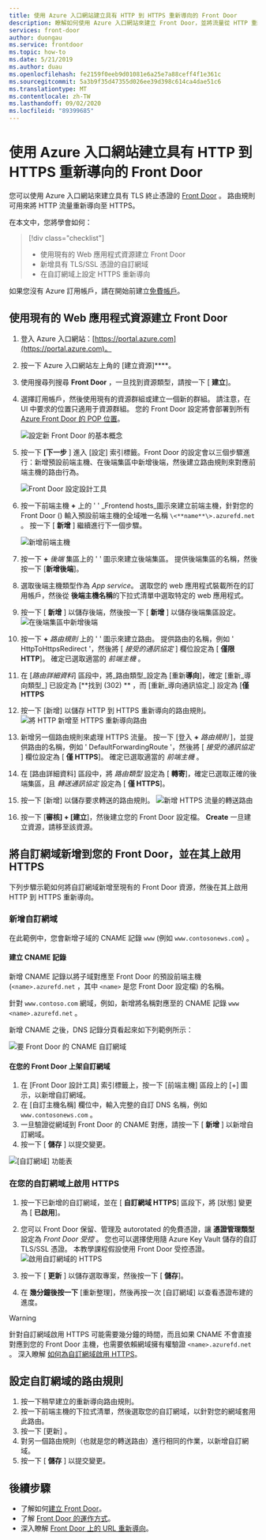 ```yaml
---
title: 使用 Azure 入口網站建立具有 HTTP 到 HTTPS 重新導向的 Front Door
description: 瞭解如何使用 Azure 入口網站來建立 Front Door，並將流量從 HTTP 重新導向至 HTTPS。
services: front-door
author: duongau
ms.service: frontdoor
ms.topic: how-to
ms.date: 5/21/2019
ms.author: duau
ms.openlocfilehash: fe2159f0eeb9d01081e6a25e7a88ceff4f1e361c
ms.sourcegitcommit: 5a3b9f35d47355d026ee39d398c614ca4dae51c6
ms.translationtype: MT
ms.contentlocale: zh-TW
ms.lasthandoff: 09/02/2020
ms.locfileid: "89399685"
---
```

# <a name="create-a-front-door-with-http-to-https-redirection-using-the-azure-portal"></a>使用 Azure 入口網站建立具有 HTTP 到 HTTPS 重新導向的 Front Door

您可以使用 Azure 入口網站來建立具有 TLS 終止憑證的 [Front Door](front-door-overview.md) 。 路由規則可用來將 HTTP 流量重新導向至 HTTPS。

在本文中，您將學會如何：

> [!div class="checklist"]
> * 使用現有的 Web 應用程式資源建立 Front Door
> * 新增具有 TLS/SSL 憑證的自訂網域 
> * 在自訂網域上設定 HTTPS 重新導向

如果您沒有 Azure 訂用帳戶，請在開始前建立[免費帳戶](https://azure.microsoft.com/free/?WT.mc_id=A261C142F)。

## <a name="create-a-front-door-with-an-existing-web-app-resource"></a>使用現有的 Web 應用程式資源建立 Front Door

1. 登入 Azure 入口網站：[https://portal.azure.com](https://portal.azure.com)。
2. 按一下 Azure 入口網站左上角的 [建立資源]****。
3. 使用搜尋列搜尋 **Front Door** ，一旦找到資源類型，請按一下 [ **建立**]。
4. 選擇訂用帳戶，然後使用現有的資源群組或建立一個新的群組。 請注意，在 UI 中要求的位置只適用于資源群組。 您的 Front Door 設定將會部署到所有 [Azure Front Door 的 POP 位置](front-door-faq.md#what-are-the-pop-locations-for-azure-front-door)。

    ![設定新 Front Door 的基本概念](./media/front-door-url-redirect/front-door-create-basics.png)

5. 按一下 **[下一步** ] 進入 [設定] 索引標籤。Front Door 的設定會以三個步驟進行：新增預設前端主機、在後端集區中新增後端，然後建立路由規則來對應前端主機的路由行為。 

     ![Front Door 設定設計工具](./media/front-door-url-redirect/front-door-designer.png)

6. 按一下前端主機 **+** 上的 ' ' _Frontend hosts_圖示來建立前端主機，針對您的 Front Door () 輸入預設前端主機的全域唯一名稱 `\<**name**\>.azurefd.net` 。 按一下 [ **新增** ] 繼續進行下一個步驟。

     ![新增前端主機](./media/front-door-url-redirect/front-door-create-fehost.png)

7. 按一下 **+** _後端_ 集區上的 ' ' 圖示來建立後端集區。 提供後端集區的名稱，然後按一下 [**新增後端**]。
8. 選取後端主機類型作為 _App service_。 選取您的 web 應用程式裝載所在的訂用帳戶，然後從 **後端主機名稱**的下拉式清單中選取特定的 web 應用程式。
9. 按一下 [ **新增** ] 以儲存後端，然後按一下 [ **新增** ] 以儲存後端集區設定。   ![在後端集區中新增後端](./media/front-door-url-redirect/front-door-create-backendpool.png)

10. 按一下 **+** _路由規則_ 上的 ' ' 圖示來建立路由。 提供路由的名稱，例如 ' HttpToHttpsRedirect '，然後將 [ _接受的通訊協定_ ] 欄位設定為 [ **僅限 HTTP**]。 確定已選取適當的 _前端主機_ 。  
11. 在 [_路由詳細資料_] 區段中，將_路由類型_設定為 [重新**導向**]，確定 [重新_導向類型_] 已設定為 [**找到 (302) ** ，而 [重新_導向通訊協定_] 設定為 [**僅 HTTPS** 
12. 按一下 [新增] 以儲存 HTTP 到 HTTPS 重新導向的路由規則。
     ![將 HTTP 新增至 HTTPS 重新導向路由](./media/front-door-url-redirect/front-door-redirect-config-example.png)
13. 新增另一個路由規則來處理 HTTPS 流量。 按一下 [登入 **+** _路由規則_ ]，並提供路由的名稱，例如 ' DefaultForwardingRoute '，然後將 [ _接受的通訊協定_ ] 欄位設定為 [ **僅 HTTPS**]。 確定已選取適當的 _前端主機_ 。
14. 在 [路由詳細資料] 區段中，將 _路由類型_ 設定為 [ **轉寄**]，確定已選取正確的後端集區，且 _轉送通訊協定_ 設定為 [ **僅 HTTPS**]。 
15. 按一下 [新增] 以儲存要求轉送的路由規則。
     ![新增 HTTPS 流量的轉送路由](./media/front-door-url-redirect/front-door-forward-route-example.png)
16. 按一下 [**審核] + [建立**]，然後建立您的 Front Door 設定檔。 **Create** 一旦建立資源，請移至該資源。

## <a name="add-a-custom-domain-to-your-front-door-and-enable-https-on-it"></a>將自訂網域新增到您的 Front Door，並在其上啟用 HTTPS
下列步驟示範如何將自訂網域新增至現有的 Front Door 資源，然後在其上啟用 HTTP 到 HTTPS 重新導向。 

### <a name="add-a-custom-domain"></a>新增自訂網域

在此範例中，您會新增子域的 CNAME 記錄 `www` (例如 `www.contosonews.com`) 。

#### <a name="create-the-cname-record"></a>建立 CNAME 記錄

新增 CNAME 記錄以將子域對應至 Front Door 的預設前端主機 (`<name>.azurefd.net` ，其中 `<name>` 是您 Front Door 設定檔) 的名稱。

針對 `www.contoso.com` 網域，例如，新增將名稱對應至的 CNAME 記錄 `www` `<name>.azurefd.net` 。

新增 CNAME 之後，DNS 記錄分頁看起來如下列範例所示：

![要 Front Door 的 CNAME 自訂網域](./media/front-door-url-redirect/front-door-dns-cname.png)

#### <a name="onboard-the-custom-domain-on-your-front-door"></a>在您的 Front Door 上架自訂網域

1. 在 [Front Door 設計工具] 索引標籤上，按一下 [前端主機] 區段上的 [+] 圖示，以新增自訂網域。 
2. 在 [自訂主機名稱] 欄位中，輸入完整的自訂 DNS 名稱，例如 `www.contosonews.com` 。 
3. 一旦驗證從網域到 Front Door 的 CNAME 對應，請按一下 [ **新增** ] 以新增自訂網域。
4. 按一下 [ **儲存** ] 以提交變更。

![[自訂網域] 功能表](./media/front-door-url-redirect/front-door-add-custom-domain.png)

### <a name="enable-https-on-your-custom-domain"></a>在您的自訂網域上啟用 HTTPS

1. 按一下已新增的自訂網域，並在 [ **自訂網域 HTTPS**] 區段下，將 [狀態] 變更為 [ **已啟用**]。
2. 您可以 Front Door 保留、管理及 autorotated 的免費憑證，讓 **憑證管理類型** 設定為 _Front Door 受控_ 。 您也可以選擇使用隨 Azure Key Vault 儲存的自訂 TLS/SSL 憑證。 本教學課程假設使用 Front Door 受控憑證。
![啟用自訂網域的 HTTPS](./media/front-door-url-redirect/front-door-custom-domain-https.png)

3. 按一下 [ **更新** ] 以儲存選取專案，然後按一下 [ **儲存**]。
4. 在 **幾分鐘後按一下** [重新整理]，然後再按一次 [自訂網域] 以查看憑證布建的進度。 

> [!WARNING]
> 針對自訂網域啟用 HTTPS 可能需要幾分鐘的時間，而且如果 CNAME 不會直接對應到您的 Front Door 主機，也需要依賴網域擁有權驗證 `<name>.azurefd.net` 。 深入瞭解 [如何為自訂網域啟用 HTTPS](./front-door-custom-domain-https.md)。

## <a name="configure-the-routing-rules-for-the-custom-domain"></a>設定自訂網域的路由規則

1. 按一下稍早建立的重新導向路由規則。
2. 按一下前端主機的下拉式清單，然後選取您的自訂網域，以針對您的網域套用此路由。
3. 按一下 [更新] 。
4. 對另一個路由規則（也就是您的轉送路由）進行相同的作業，以新增自訂網域。
5. 按一下 [ **儲存** ] 以提交變更。

## <a name="next-steps"></a>後續步驟

- 了解如何[建立 Front Door](quickstart-create-front-door.md)。
- 了解 [Front Door 的運作方式](front-door-routing-architecture.md)。
- 深入瞭解 [Front Door 上的 URL 重新導向](front-door-url-redirect.md)。
